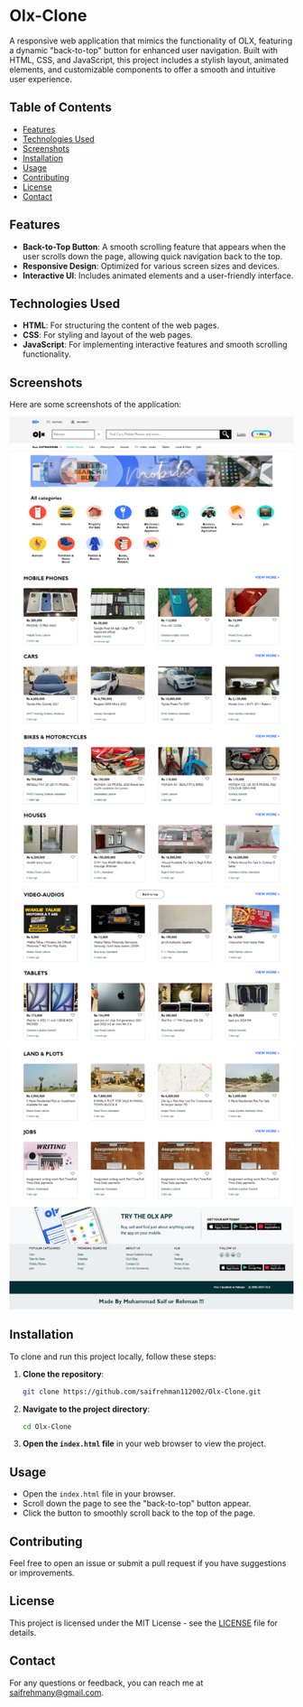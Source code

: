 # Olx-Clone

A responsive web application that mimics the functionality of OLX, featuring a dynamic "back-to-top" button for enhanced user navigation. Built with HTML, CSS, and JavaScript, this project includes a stylish layout, animated elements, and customizable components to offer a smooth and intuitive user experience.

## Table of Contents
- [Features](#features)
- [Technologies Used](#technologies-used)
- [Screenshots](#screenshots)
- [Installation](#installation)
- [Usage](#usage)
- [Contributing](#contributing)
- [License](#license)
- [Contact](#contact)

## Features

- **Back-to-Top Button**: A smooth scrolling feature that appears when the user scrolls down the page, allowing quick navigation back to the top.
- **Responsive Design**: Optimized for various screen sizes and devices.
- **Interactive UI**: Includes animated elements and a user-friendly interface.

## Technologies Used

- **HTML**: For structuring the content of the web pages.
- **CSS**: For styling and layout of the web pages.
- **JavaScript**: For implementing interactive features and smooth scrolling functionality.

## Screenshots

Here are some screenshots of the application:

![Screenshot 1](https://github.com/saifrehman112002/Olx-Clone/raw/main/SS1.png)
![Screenshot 2](https://github.com/saifrehman112002/Olx-Clone/raw/main/SS2.png)
![Screenshot 3](https://github.com/saifrehman112002/Olx-Clone/raw/main/SS3.png)
![Screenshot 4](https://github.com/saifrehman112002/Olx-Clone/raw/main/SS4.png)
![Screenshot 5](https://github.com/saifrehman112002/Olx-Clone/raw/main/SS5.png)
![Screenshot 6](https://github.com/saifrehman112002/Olx-Clone/raw/main/SS6.png)

## Installation

To clone and run this project locally, follow these steps:

1. **Clone the repository**:
    ```bash
    git clone https://github.com/saifrehman112002/Olx-Clone.git
    ```
2. **Navigate to the project directory**:
    ```bash
    cd Olx-Clone
    ```
3. **Open the `index.html` file** in your web browser to view the project.

## Usage

- Open the `index.html` file in your browser.
- Scroll down the page to see the "back-to-top" button appear.
- Click the button to smoothly scroll back to the top of the page.

## Contributing

Feel free to open an issue or submit a pull request if you have suggestions or improvements.

## License

This project is licensed under the MIT License - see the [LICENSE](LICENSE) file for details.

## Contact

For any questions or feedback, you can reach me at saifrehmany@gmail.com.

